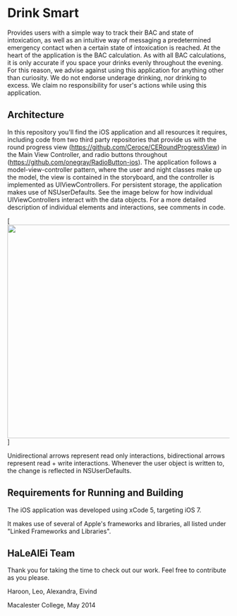 # Drink Smart

Provides users with a simple way to track their BAC and state of intoxication, as well as an intuitive way of messaging a predetermined emergency contact when a certain state of intoxication is reached. At the heart of the application is the BAC calculation. As with all BAC calculations, it is only accurate if you space your drinks evenly throughout the evening. For this reason, we advise against using this application for anything other than curiosity. We do not endorse underage drinking, nor drinking to excess. We claim no responsibility for user's actions while using this application.

## Architecture

In this repository you'll find the iOS application and all resources it requires, including code from two third party repositories that provide us with the round progress view (https://github.com/Ceroce/CERoundProgressView) in the Main View Controller, and radio buttons throughout (https://github.com/onegray/RadioButton-ios). The application follows a model-view-controller pattern, where the user and night classes make up the model, the view is contained in the storyboard, and the controller is implemented as UIViewControllers. For persistent storage, the application makes use of NSUserDefaults. See the image below for how individual UIViewControllers interact with the data objects. For a more detailed description of individual elements and interactions, see comments in code.

[<img src="doc/DrinkSmart_Architecture.jpg" width="652" height="483">]

Unidirectional arrows represent read only interactions, bidirectional arrows represent read + write interactions. Whenever the user object is written to, the change is reflected in NSUserDefaults.

## Requirements for Running and Building

The iOS application was developed using xCode 5, targeting iOS 7.

It makes use of several of Apple's frameworks and libraries, all listed under "Linked Frameworks and Libraries".

## HaLeAlEi Team

Thank you for taking the time to check out our work. Feel free to contribute as you please.

Haroon, Leo, Alexandra, Eivind

Macalester College, May 2014